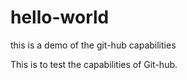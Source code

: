 # hello-world
this is a demo of the git-hub capabilities

This is to test the capabilities of Git-hub.

